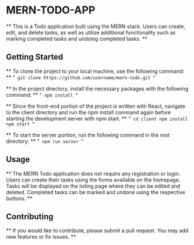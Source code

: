 # MERN-TODO-APP
** This is a Todo application built using the MERN stack. Users can create, edit, and delete tasks, as well as utilize additional functionality such as marking completed tasks and undoing completed tasks. **

## Getting Started
** To clone the project to your local machine, use the following command: **
“`
git clone https://github.com/username/mern-todo.git
“`

** In the project directory, install the necessary packages with the following command: **
“`
npm install
“`

** Since the front-end portion of the project is written with React, navigate to the client directory and run the npm install command again before starting the development server with npm start. **
“`
cd client
npm install
npm start
“`

** To start the server portion, run the following command in the root directory: **
“`
npm run server
“`

## Usage
** The MERN Todo application does not require any registration or login. Users can create their tasks using the forms available on the homepage. Tasks will be displayed on the listing page where they can be edited and deleted. Completed tasks can be marked and undone using the respective buttons. **

## Contributing
** If you would like to contribute, please submit a pull request. You may add new features or fix issues. **
